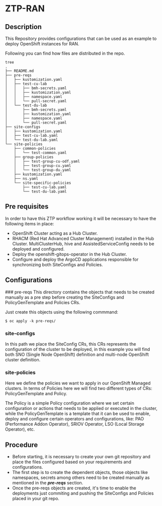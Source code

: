 # ZTP-RAN

## Description
This Repository provides configurations that can be used as an example to deploy OpenShift instances for RAN.

Following you can find how files are distributed in the repo.
```
tree
.
├── README.md
├── pre-reqs
│   ├── kustomization.yaml
│   ├── test-cu-lab
│   │   ├── bmh-secrets.yaml
│   │   ├── kustomization.yaml
│   │   ├── namespace.yaml
│   │   └── pull-secret.yaml
│   └── test-du-lab
│       ├── bmh-secrets.yaml
│       ├── kustomization.yaml
│       ├── namespace.yaml
│       └── pull-secret.yaml
├── site-configs
│   ├── kustomization.yaml
│   ├── test-cu-lab.yaml
│   └── test-du-lab.yaml
└── site-policies
    ├── common-policies
    │   └── test-common.yaml
    ├── group-policies
    │   ├── test-group-cu-odf.yaml
    │   ├── test-group-cu.yaml
    │   └── test-group-du.yaml
    ├── kustomization.yaml
    ├── ns.yaml
    └── site-specific-policies
        ├── test-cu-lab.yaml
        └── test-du-lab.yaml
```
## Pre requisites
In order to have this ZTP workflow working it will be necessary to have the following items in place:
- OpenShift Cluster acting as a Hub Cluster.
- RHACM (Red Hat Advanced Cluster Management) installed in the Hub Cluster. MultiClusterHub, hive and AssistedServiceConfig needs to be deployed and configured.
- Deploy the openshift-gitops-operator in the Hub Cluster.
- Configure and deploy the ArgoCD applications responsible for synchronizing both SiteConfigs and Policies.

## Configurations

### pre-reqs
This directory contains the objects that needs to be created manually as a pre step before creating the SiteConfigs and PolicyGenTemplate and Policies CRs.

Just create this objects using the following commmand:
```
$ oc apply -k pre-reqs/
```

### site-configs
In this path we place the SiteConfig CRs, this CRs represents the configuration of the cluster to be deployed, in this example you will find both SNO (Single Node OpenShift) definition and multi-node OpenShift cluster definition.

### site-policies
Here we define the policies we want to apply in our OpenShift Managed clusters. In terms of Policies here we will find two different types of CRs: PolicyGenTemplate and Policy.

The Policy is a simple Policy configuration where we set certain configuration or actions that needs to be applied or executed in the cluster, while the PolicyGenTemplate is a template that it can be used to enable, deploy and configure certain operators and configurations, like: PAO (Performance Addon Operator), SRIOV Operator, LSO (Local Storage Operator), etc.

## Procedure
- Before starting, it is necessary to create your own git repository and place the files configured based on your requirements and configurations.
- The first step is to create the dependent objects, those objects like namespaces, secrets among others need to be created manually as mentioned in the ***pre-reqs*** section.
- Once the pre-reqs objects are created, it's time to enable the deployments just commiting and pushing the SiteConfigs and Policies placed in your git repo.
